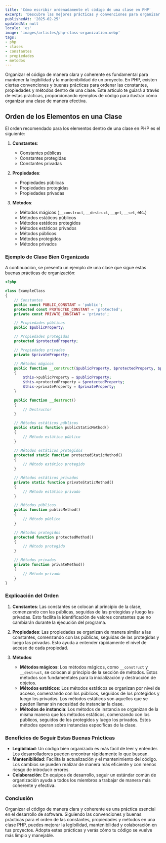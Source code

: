 ```yaml
---
title: 'Cómo escribir ordenadamente el código de una clase en PHP'
excerpt: 'Descubre las mejores prácticas y convenciones para organizar el código dentro de una clase PHP. Aprende a estructurar constantes, propiedades y métodos de manera coherente para mejorar la legibilidad y mantenibilidad de tu código.'
publishedAt: '2025-02-25'
updatedAt: null
locale: 'es'
image: 'images/articles/php-class-organization.webp'
tags:
- php
- clases
- constantes
- propiedades
- metodos
---
```

Organizar el código de manera clara y coherente es fundamental para mantener la legibilidad y la mantenibilidad de un proyecto. En PHP, existen ciertas convenciones y buenas prácticas para ordenar las constantes, propiedades y métodos dentro de una clase. Este artículo te guiará a través de estas prácticas, proporcionando ejemplos de código para ilustrar cómo organizar una clase de manera efectiva.

## Orden de los Elementos en una Clase

El orden recomendado para los elementos dentro de una clase en PHP es el siguiente:

1. **Constantes**:
   - Constantes públicas
   - Constantes protegidas
   - Constantes privadas

2. **Propiedades**:
   - Propiedades públicas
   - Propiedades protegidas
   - Propiedades privadas

3. **Métodos**:
   - Métodos mágicos (`__construct`, `__destruct`, `__get`, `__set`, etc.)
   - Métodos estáticos públicos
   - Métodos estáticos protegidos
   - Métodos estáticos privados
   - Métodos públicos
   - Métodos protegidos
   - Métodos privados

### Ejemplo de Clase Bien Organizada

A continuación, se presenta un ejemplo de una clase que sigue estas buenas prácticas de organización:

```php
<?php

class ExampleClass
{
    // Constantes
    public const PUBLIC_CONSTANT = 'public';
    protected const PROTECTED_CONSTANT = 'protected';
    private const PRIVATE_CONSTANT = 'private';

    // Propiedades públicas
    public $publicProperty;

    // Propiedades protegidas
    protected $protectedProperty;

    // Propiedades privadas
    private $privateProperty;

    // Métodos mágicos
    public function __construct($publicProperty, $protectedProperty, $privateProperty)
    {
        $this->publicProperty = $publicProperty;
        $this->protectedProperty = $protectedProperty;
        $this->privateProperty = $privateProperty;
    }

    public function __destruct()
    {
        // Destructor
    }

    // Métodos estáticos públicos
    public static function publicStaticMethod()
    {
        // Método estático público
    }

    // Métodos estáticos protegidos
    protected static function protectedStaticMethod()
    {
        // Método estático protegido
    }

    // Métodos estáticos privados
    private static function privateStaticMethod()
    {
        // Método estático privado
    }

    // Métodos públicos
    public function publicMethod()
    {
        // Método público
    }

    // Métodos protegidos
    protected function protectedMethod()
    {
        // Método protegido
    }

    // Métodos privados
    private function privateMethod()
    {
        // Método privado
    }
}
```

### Explicación del Orden

1. **Constantes**: Las constantes se colocan al principio de la clase, comenzando con las públicas, seguidas de las protegidas y luego las privadas. Esto facilita la identificación de valores constantes que no cambiarán durante la ejecución del programa.

2. **Propiedades**: Las propiedades se organizan de manera similar a las constantes, comenzando con las públicas, seguidas de las protegidas y luego las privadas. Esto ayuda a entender rápidamente el nivel de acceso de cada propiedad.

3. **Métodos**:
   - **Métodos mágicos**: Los métodos mágicos, como `__construct` y `__destruct`, se colocan al principio de la sección de métodos. Estos métodos son fundamentales para la inicialización y destrucción de objetos.
   - **Métodos estáticos**: Los métodos estáticos se organizan por nivel de acceso, comenzando con los públicos, seguidos de los protegidos y luego los privados. Los métodos estáticos son aquellos que se pueden llamar sin necesidad de instanciar la clase.
   - **Métodos de instancia**: Los métodos de instancia se organizan de la misma manera que los métodos estáticos, comenzando con los públicos, seguidos de los protegidos y luego los privados. Estos métodos operan sobre instancias específicas de la clase.

### Beneficios de Seguir Estas Buenas Prácticas

- **Legibilidad**: Un código bien organizado es más fácil de leer y entender. Los desarrolladores pueden encontrar rápidamente lo que buscan.
- **Mantenibilidad**: Facilita la actualización y el mantenimiento del código. Los cambios se pueden realizar de manera más eficiente y con menos riesgo de introducir errores.
- **Colaboración**: En equipos de desarrollo, seguir un estándar común de organización ayuda a todos los miembros a trabajar de manera más coherente y efectiva.

### Conclusión

Organizar el código de manera clara y coherente es una práctica esencial en el desarrollo de software. Siguiendo las convenciones y buenas prácticas para el orden de las constantes, propiedades y métodos en una clase PHP, puedes mejorar la legibilidad, mantenibilidad y colaboración en tus proyectos. Adopta estas prácticas y verás cómo tu código se vuelve más limpio y manejable.
